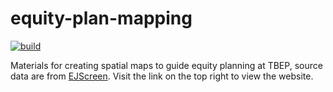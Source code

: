 # equity-plan-mapping

<!-- badges: start -->
[![build](https://github.com/tbep-tech/equity-plan-mapping/workflows/build/badge.svg)](https://github.com/tbep-tech/equity-plan-mapping/actions)
<!-- badges: end -->

Materials for creating spatial maps to guide equity planning at TBEP, source data are from [EJScreen](https://www.epa.gov/ejscreen/download-ejscreen-data).  Visit the link on the top right to view the website.
